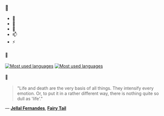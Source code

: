 ### 👋

- 🔭
- 🌱
- 💬
- 📫
- ⚡

#### 🧏

[![Most used languages](https://github-readme-stats-aynah.vercel.app/api/top-langs/?username=aynh&theme=solarized-dark&langs_count=6&layout=compact&hide_title=true)](https://github.com/anuraghazra/github-readme-stats#gh-dark-mode-only)
[![Most used languages](https://github-readme-stats-aynah.vercel.app/api/top-langs/?username=aynh&theme=solarized-light&langs_count=6&layout=compact&hide_title=true)](https://github.com/anuraghazra/github-readme-stats#gh-light-mode-only)

#### 💬

> "Life and death are the very basis of all things. They intensify every emotion. Or, to put it in a rather different way, there is nothing quite so dull as 'life'."

&mdash; [**Jellal Fernandes**](https://myanimelist.net/character.php?q=Jellal%20Fernandes&cat=character), [**Fairy Tail**](https://myanimelist.net/search/all?q=Fairy%20Tail&cat=all)

